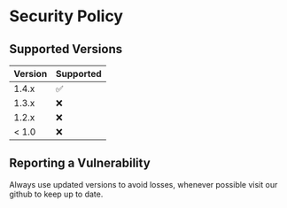 # Security Policy

## Supported Versions

| Version | Supported          |
| ------- | ------------------ |
| 1.4.x   | :white_check_mark: |
| 1.3.x   | :x:                |
| 1.2.x   | :x:
| < 1.0   | :x:                |

## Reporting a Vulnerability

Always use updated versions to avoid losses, whenever possible visit our github to keep up to date.
